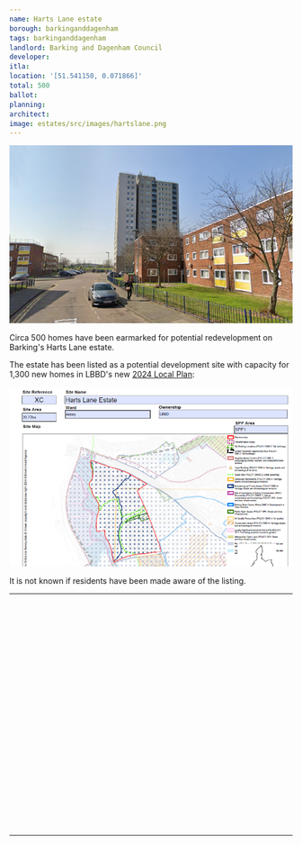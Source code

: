 ```yaml
---
name: Harts Lane estate
borough: barkinganddagenham
tags: barkinganddagenham
landlord: Barking and Dagenham Council
developer: 
itla:
location: '[51.541150, 0.071866]'
total: 500
ballot: 
planning: 
architect:
image: estates/src/images/hartslane.png
---
```

![Harts Lane estate image](src/images/hartslane.png)

Circa 500 homes have been earmarked for potential redevelopment on Barking's Harts Lane estate.

The estate has been listed as a potential development site with capacity for 1,300 new homes in LBBD's new [2024 Local Plan](https://www.lbbd.gov.uk/sites/default/files/2024-10/Barking%20and%20Dagenham%20Local%20Plan%202037%20Appendix%202%20Site%20Allocation%20Proformas.pdf):

![Harts Lane estate image](src/images/hartslanesite.png)

It is not known if residents have been made aware of the listing.

---

<!------------THE CODE BELOW RENDERS THE MAP - DO NOT EDIT! ---------------------------->

<div id="map" style="width: 100%; height: 400px;"></div>

<script>
  var map = L.map('map').setView({{ location }}, 13);
  L.tileLayer('https://tile.openstreetmap.org/{z}/{x}/{y}.png', {
  maxZoom: 19,
attribution: '&copy; <a href="http://www.openstreetmap.org/copyright">OpenStreetMap</a>'
}).addTo(map);
var circle = L.circle({{ location }}, {
    color: 'red',
    fillColor: '#f03',
    fillOpacity: 0.5,
    radius: 500
}).addTo(map);
</script>

---